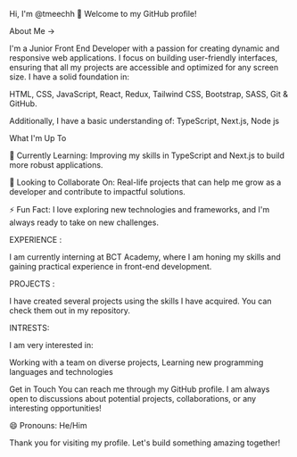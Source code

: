 Hi, I'm @tmeechh
👋 Welcome to my GitHub profile!

About Me ->


I'm a Junior Front End Developer with a passion for creating dynamic and responsive web applications. I focus on building user-friendly interfaces, ensuring that all my projects are accessible and optimized for any screen size. I have a solid foundation in:

HTML,
CSS,
JavaScript,
React,
Redux,
Tailwind CSS,
Bootstrap,
SASS,
Git & GitHub.


Additionally, I have a basic understanding of:
TypeScript,
Next.js,
Node js



What I'm Up To

🌱 Currently Learning: Improving my skills in TypeScript and Next.js to build more robust applications.

💞️ Looking to Collaborate On: Real-life projects that can help me grow as a developer and contribute to impactful solutions.

⚡ Fun Fact: I love exploring new technologies and frameworks, and I'm always ready to take on new challenges.





EXPERIENCE  :

I am currently interning at BCT Academy, where I am honing my skills and gaining practical experience in front-end development.




PROJECTS :

I have created several projects using the skills I have acquired. You can check them out in my repository.




INTRESTS:

I am very interested in:

Working with a team on diverse projects,
Learning new programming languages and technologies



Get in Touch
You can reach me through my GitHub profile. I am always open to discussions about potential projects, collaborations, or any interesting opportunities!



😄 Pronouns: He/Him

Thank you for visiting my profile. Let's build something amazing together!
